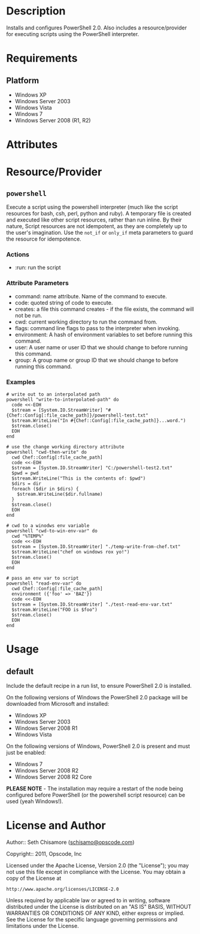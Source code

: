 Description
===========

Installs and configures PowerShell 2.0.  Also includes a resource/provider for executing scripts using the PowerShell interpreter.

Requirements
============

Platform
--------

* Windows XP
* Windows Server 2003
* Windows Vista
* Windows 7
* Windows Server 2008 (R1, R2)

Attributes
==========

Resource/Provider
=================

`powershell`
------------
Execute a script using the powershell interpreter (much like the script resources for bash, csh, perl, python and ruby). A temporary file is created and executed like other script resources, rather than run inline. By their nature, Script resources are not idempotent, as they are completely up to the user's imagination. Use the `not_if` or `only_if` meta parameters to guard the resource for idempotence.

### Actions

- :run: run the script

### Attribute Parameters

- command: name attribute. Name of the command to execute.
- code: quoted string of code to execute.
- creates: a file this command creates - if the file exists, the command will not be run.
- cwd: current working directory to run the command from.
- flags: command line flags to pass to the interpreter when invoking.
- environment: A hash of environment variables to set before running this command.
- user: A user name or user ID that we should change to before running this command.
- group: A group name or group ID that we should change to before running this command.

### Examples

    # write out to an interpolated path
    powershell "write-to-interpolated-path" do
      code <<-EOH
      $stream = [System.IO.StreamWriter] "#{Chef::Config[:file_cache_path]}/powershell-test.txt"
      $stream.WriteLine("In #{Chef::Config[:file_cache_path]}...word.")
      $stream.close()
      EOH
    end
    
    # use the change working directory attribute
    powershell "cwd-then-write" do
      cwd Chef::Config[:file_cache_path]
      code <<-EOH
      $stream = [System.IO.StreamWriter] "C:/powershell-test2.txt"
      $pwd = pwd
      $stream.WriteLine("This is the contents of: $pwd")
      $dirs = dir
      foreach ($dir in $dirs) {
        $stream.WriteLine($dir.fullname)
      }
      $stream.close()
      EOH
    end
    
    # cwd to a winodws env variable
    powershell "cwd-to-win-env-var" do
      cwd "%TEMP%"
      code <<-EOH
      $stream = [System.IO.StreamWriter] "./temp-write-from-chef.txt"
      $stream.WriteLine("chef on windows rox yo!")
      $stream.close()
      EOH
    end
    
    # pass an env var to script
    powershell "read-env-var" do
      cwd Chef::Config[:file_cache_path]
      environment ({'foo' => 'BAZ'})
      code <<-EOH
      $stream = [System.IO.StreamWriter] "./test-read-env-var.txt"
      $stream.WriteLine("FOO is $foo")
      $stream.close()
      EOH
    end

Usage
=====

default
-------

Include the default recipe in a run list, to ensure PowerShell 2.0 is installed. 

On the following versions of Windows the PowerShell 2.0 package will be downloaded from Microsoft and installed:

* Windows XP
* Windows Server 2003
* Windows Server 2008 R1
* Windows Vista 

On the following versions of Windows, PowerShell 2.0 is present and must just be enabled:

* Windows 7
* Windows Server 2008 R2
* Windows Server 2008 R2 Core

**PLEASE NOTE** - The installation may require a restart of the node being configured before PowerShell (or the powershell script resource) can be used (yeah Windows!).

License and Author
==================

Author:: Seth Chisamore (<schisamo@opscode.com>)

Copyright:: 2011, Opscode, Inc

Licensed under the Apache License, Version 2.0 (the "License");
you may not use this file except in compliance with the License.
You may obtain a copy of the License at

    http://www.apache.org/licenses/LICENSE-2.0

Unless required by applicable law or agreed to in writing, software
distributed under the License is distributed on an "AS IS" BASIS,
WITHOUT WARRANTIES OR CONDITIONS OF ANY KIND, either express or implied.
See the License for the specific language governing permissions and
limitations under the License.
